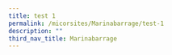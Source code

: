 ```yaml
---
title: test 1
permalink: /micorsites/Marinabarrage/test-1
description: ""
third_nav_title: Marinabarrage
---
```

